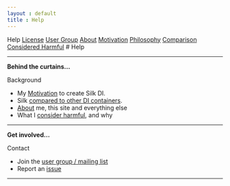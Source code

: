```yaml
---
layout : default
title : Help
---
```

<tour class="c-help">
Help
<a href="license.html">License</a>
<a href="https://groups.google.com/group/silk-di">User Group</a>
<a href="about.html">About</a>
<a href="motivation.html">Motivation</a>
<a href="philosophy.html">Philosophy</a>
<a href="comparison.html">Comparison</a>
<a href="harmful.html">Considered Harmful</a>
</tour>
# Help

----

<b class="bullet">Behind the curtains...</b>
<div class="icon"><span class="icon-beaker"></span>Background</div>

- My <a href="motivation.html">Motivation</a> to create Silk DI.
- Silk <a href="comparison.html">compared to other DI containers</a>.
- <a href="about.html">About</a> me, this site and everything else
- What I <a href="harmful.html">consider harmful</a>, and why

----

<b class="bullet">Get involved...</b>
<div class="icon"><span class="icon-comments"></span>Contact</div>

- Join the <a href="https://groups.google.com/group/silk-di">user group / mailing list</a>
- Report an <a href="https://github.com/jbee/silk/issues">issue</a>

----


